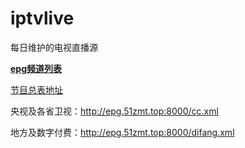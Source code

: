 # iptvlive
每日维护的电视直播源

[**epg频道列表**](http://epg.51zmt.top:8000)

[节目总表地址](http://epg.51zmt.top:8000/e.xml)

央视及各省卫视：http://epg.51zmt.top:8000/cc.xml

地方及数字付费：http://epg.51zmt.top:8000/difang.xml
